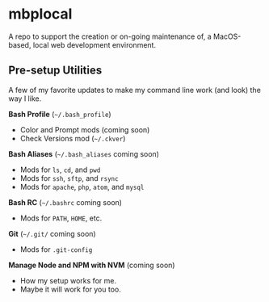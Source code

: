 # mbplocal

A repo to support the creation or on-going maintenance of, a MacOS-based, local web development environment.

## Pre-setup Utilities

A few of my favorite updates to make my command line work (and look) the way I like.

__Bash Profile__ (`~/.bash_profile`)
* Color and Prompt mods (coming soon)
* Check Versions mod (`~/.ckver`)

__Bash Aliases__ (`~/.bash_aliases` coming soon)
* Mods for `ls`, `cd`, and `pwd`
* Mods for `ssh`, `sftp`, and `rsync`
* Mods for `apache`, `php`, `atom`, and `mysql`

__Bash RC__ (`~/.bashrc` coming soon)
* Mods for `PATH`, `HOME`, etc.

__Git__ (`~/.git/` coming soon)
* Mods for `.git-config`

__Manage Node and NPM with NVM__ (coming soon)
* How my setup works for me.
* Maybe it will work for you too.

